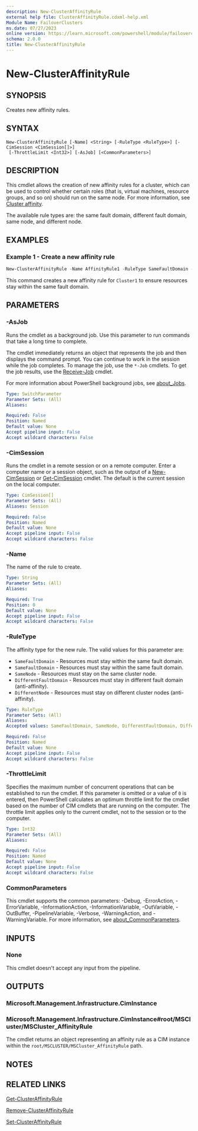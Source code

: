```yaml
---
description: New-ClusterAffinityRule
external help file: ClusterAffinityRule.cdxml-help.xml
Module Name: FailoverClusters
ms.date: 07/27/2023
online version: https://learn.microsoft.com/powershell/module/failoverclusters/new-clusteraffinityrule?view=windowsserver2022-ps&wt.mc_id=ps-gethelp
schema: 2.0.0
title: New-ClusterAffinityRule
---
```


# New-ClusterAffinityRule

## SYNOPSIS
Creates new affinity rules.

## SYNTAX

```
New-ClusterAffinityRule [-Name] <String> [-RuleType <RuleType>] [-CimSession <CimSession[]>]
 [-ThrottleLimit <Int32>] [-AsJob] [<CommonParameters>]
```

## DESCRIPTION

This cmdlet allows the creation of new affinity rules for a cluster, which can be used to control
whether certain roles (that is, virtual machines, resource groups, and so on) should run on the
same node. For more information, see
[Cluster affinity](/windows-server/failover-clustering/cluster-affinity).

The available rule types are: the same fault domain, different fault domain, same node, and
different node.

## EXAMPLES

### Example 1 - Create a new affinity rule

```powershell
New-ClusterAffinityRule -Name AffinityRule1 -RuleType SameFaultDomain -Cluster Cluster1
```

This command creates a new affinity rule for `Cluster1` to ensure resources stay within the same
fault domain.

## PARAMETERS

### -AsJob

Runs the cmdlet as a background job. Use this parameter to run commands that take a long time to
complete.

The cmdlet immediately returns an object that represents the job and then displays the command
prompt. You can continue to work in the session while the job completes. To manage the job, use the
`*-Job` cmdlets. To get the job results, use the
[Receive-Job](https://go.microsoft.com/fwlink/?LinkID=113372) cmdlet.

For more information about PowerShell background jobs, see
[about_Jobs](https://go.microsoft.com/fwlink/?LinkID=113251).

```yaml
Type: SwitchParameter
Parameter Sets: (All)
Aliases:

Required: False
Position: Named
Default value: None
Accept pipeline input: False
Accept wildcard characters: False
```

### -CimSession

Runs the cmdlet in a remote session or on a remote computer. Enter a computer name or a session
object, such as the output of a [New-CimSession](https://go.microsoft.com/fwlink/p/?LinkId=227967)
or [Get-CimSession](https://go.microsoft.com/fwlink/p/?LinkId=227966) cmdlet. The default is the
current session on the local computer.

```yaml
Type: CimSession[]
Parameter Sets: (All)
Aliases: Session

Required: False
Position: Named
Default value: None
Accept pipeline input: False
Accept wildcard characters: False
```

### -Name

The name of the rule to create.

```yaml
Type: String
Parameter Sets: (All)
Aliases:

Required: True
Position: 0
Default value: None
Accept pipeline input: False
Accept wildcard characters: False
```

### -RuleType

The affinity type for the new rule. The valid values for this parameter are:

- `SameFaultDomain` - Resources must stay within the same fault domain.
- `SameFaultDomain` - Resources must stay within the same fault domain.
- `SameNode` - Resources must stay on the same cluster node.
- `DifferentFaultDomain` - Resources must stay in different fault domain (anti-affinity).
- `DifferentNode` - Resources must stay on different cluster nodes (anti-affinity).

```yaml
Type: RuleType
Parameter Sets: (All)
Aliases:
Accepted values: SameFaultDomain, SameNode, DifferentFaultDomain, DifferentNode

Required: False
Position: Named
Default value: None
Accept pipeline input: False
Accept wildcard characters: False
```

### -ThrottleLimit

Specifies the maximum number of concurrent operations that can be established to run the cmdlet. If
this parameter is omitted or a value of `0` is entered, then PowerShell calculates an optimum
throttle limit for the cmdlet based on the number of CIM cmdlets that are running on the computer.
The throttle limit applies only to the current cmdlet, not to the session or to the computer.

```yaml
Type: Int32
Parameter Sets: (All)
Aliases:

Required: False
Position: Named
Default value: None
Accept pipeline input: False
Accept wildcard characters: False
```

### CommonParameters

This cmdlet supports the common parameters: -Debug, -ErrorAction, -ErrorVariable,
-InformationAction, -InformationVariable, -OutVariable, -OutBuffer, -PipelineVariable, -Verbose,
-WarningAction, and -WarningVariable. For more information, see
[about_CommonParameters](http://go.microsoft.com/fwlink/?LinkID=113216).

## INPUTS

### None

This cmdlet doesn't accept any input from the pipeline.

## OUTPUTS

### Microsoft.Management.Infrastructure.CimInstance

### Microsoft.Management.Infrastructure.CimInstance#root/MSCluster/MSCluster_AffinityRule
The cmdlet returns an object representing an affinity rule as a CIM instance within the
`root/MSCLUSTER/MSCluster_AffinityRule` path.

## NOTES

## RELATED LINKS

[Get-ClusterAffinityRule](Get-ClusterAffinityRule.md)

[Remove-ClusterAffinityRule](Remove-ClusterAffinityRule.md)

[Set-ClusterAffinityRule](Set-ClusterAffinityRule.md)
